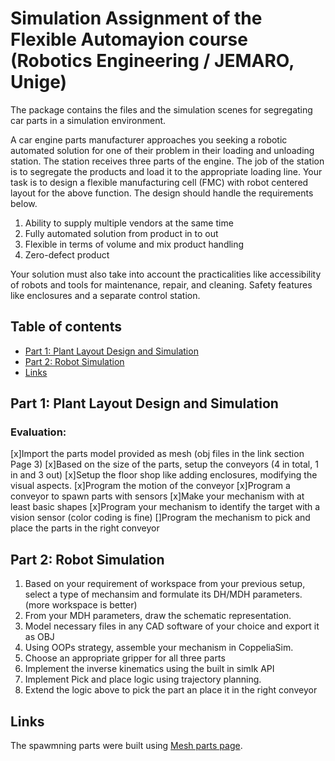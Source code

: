 # Simulation Assignment of the Flexible Automayion course (Robotics Engineering / JEMARO, Unige)
The package contains the files and the simulation scenes for segregating car parts in a simulation environment.

A car engine parts manufacturer approaches you seeking a robotic automated solution for one of their problem in their loading and unloading station. The station receives three parts of the engine. The job of the station is to segregate the products and load it to the appropriate loading line. 
Your task is to design a flexible manufacturing cell (FMC) with robot centered layout for the above function. The design should handle the requirements below.

1. Ability to supply multiple vendors at the same time
2. Fully automated solution from product in to out
3. Flexible in terms of volume and mix product handling
4. Zero-defect product

Your solution must also take into account the practicalities like accessibility of robots and tools for maintenance, repair, and cleaning. Safety features like enclosures and a separate control station.

## Table of contents
* [Part 1: Plant Layout Design and Simulation](#part-1:-plant-layout-design-and-simulation)
* [Part 2: Robot Simulation](#part-2:-robot-simulation)
* [Links](#links)

## Part 1: Plant Layout Design and Simulation

### Evaluation:

[x]Import the parts model provided as mesh (obj files in the link section Page 3)
[x]Based on the size of the parts, setup the conveyors (4 in total, 1 in and 3 out)
[x]Setup the floor shop like adding enclosures, modifying the visual aspects.
[x]Program the motion of the conveyor
[x]Program a conveyor to spawn parts with sensors
[x]Make your mechanism with at least basic shapes
[x]Program your mechanism to identify the target with a vision sensor (color coding is fine)
[]Program the mechanism to pick and place the parts in the right conveyor

## Part 2: Robot Simulation

1. Based on your requirement of workspace from your previous setup, select a type of mechansim and formulate its DH/MDH parameters. (more workspace is better)
2. From your MDH parameters, draw the schematic representation. 
3. Model necessary files in any CAD software of your choice and export it as OBJ 
4. Using OOPs strategy, assemble your mechanism in CoppeliaSim.
5. Choose an appropriate gripper for all three parts 
6. Implement the inverse kinematics using the built in simIk API
7. Implement Pick and place logic using trajectory planning. 
8. Extend the logic above to pick the part an place it in the right conveyor

## Links

The spawmning parts were built using [Mesh parts page](https://unigeit.sharepoint.com/:f:/r/sites/FLEXIBLEAUTOMATION2021/Documenti%20condivisi/ModelForSimulationAssignment?csf=1&web=1&e=B9YCQ1).
